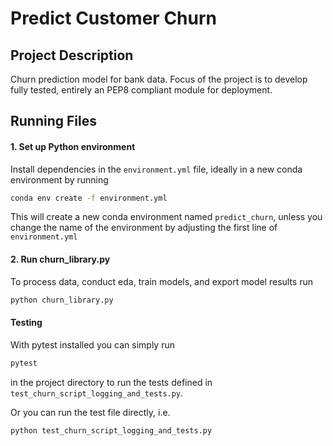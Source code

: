 # Predict Customer Churn

## Project Description
Churn prediction model for bank data. Focus of the project is to develop fully tested, entirely an PEP8 compliant module for deployment.

## Running Files

#### 1. Set up Python environment
Install dependencies in the `environment.yml` file, ideally in a new conda environment by running 
```bash
conda env create -f environment.yml
```
This will create a new conda environment named `predict_churn`, unless you change the name of the environment by adjusting the first line of `environment.yml`


#### 2. Run churn_library.py
To process data, conduct eda, train models, and export model results run
```bash
python churn_library.py
```

#### Testing
With pytest installed you can simply run 
```bash
pytest
```
in the project directory to run the tests defined in `test_churn_script_logging_and_tests.py`.

Or you can run the test file directly, i.e.
```bash
python test_churn_script_logging_and_tests.py
```
